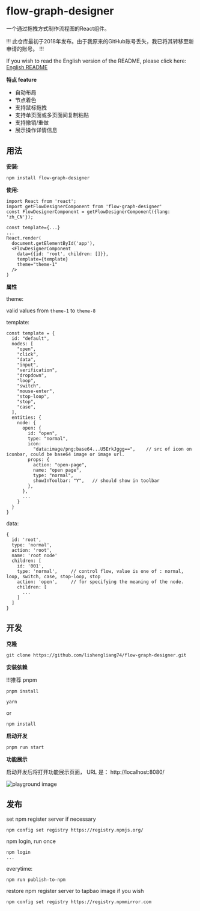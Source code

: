 # flow-graph-designer

一个通过拖拽方式制作流程图的React组件。

!!! 此仓库最初于2018年发布。由于我原来的GitHub账号丢失，我已将其转移至新申请的账号。 !!!

If you wish to read the English version of the README, please click here: [English README](https://github.com/lishengliang74/flow-graph-designer/blob/master/README_en.md)

**特点 feature**

- 自动布局
- 节点着色
- 支持鼠标拖拽
- 支持单页面或多页面间复制粘贴
- 支持撤销/重做
- 展示操作详情信息

## 用法

**安装:**

```
npm install flow-graph-designer
```

**使用:**

```
import React from 'react';
import getFlowDesignerComponent from 'flow-graph-designer'
const FlowDesignerComponent = getFlowDesignerComponent({lang: 'zh_CN'});

const template={...}  
...
React.render(
  document.getElementById('app'),
  <FlowDesignerComponent
    data={{id: 'root', children: []}},
    template={template}
    theme="theme-1"
  />
)
```

**属性**

theme:

valid values from ```theme-1``` to ```theme-8```

template:

```
const template = {
  id: "default",
  nodes: [
    "open",
    "click",
    "data",
    "input",
    "verification",
    "dropdown",
    "loop",
    "switch",
    "mouse-enter",
    "stop-loop",
    "stop",
    "case",
  ],
  entities: {
    node: {
      open: {
        id: "open",
        type: "normal",
        icon:
          "data:image/png;base64...U5ErkJggg==",    // src of icon on iconbar, could be base64 image or image url.
        props: {
          action: "open-page",
          name: "open page",
          type: "normal",
          showInToolbar: "Y",   // should show in toolbar
        },
      },
      ...
    }
  }
}
```

data:

```
{
  id: 'root',
  type: 'normal',
  action: 'root',
  name: 'root node'
  children: [
    id: '001',
    type: 'normal',     // control flow, value is one of : normal, loop, switch, case, stop-loop, stop
    action: 'open',     // for specifying the meaning of the node.
    children: [
      ...
    ]
  ]
}
```
## 开发

**克隆**
```
git clone https://github.com/lishengliang74/flow-graph-designer.git
```

**安装依赖**

!!!推荐 pnpm
```
pnpm install
```

```
yarn
```

or 

```
npm install
```

**启动开发**
```
pnpm run start
```

**功能展示**

启动开发后将打开功能展示页面， URL 是： http://localhost:8080/

![playground image](https://raw.githubusercontent.com/censoft-corp/flow-graph-designer/master/playground.png)

## 发布

set npm register server if necessary
```
npm config set registry https://registry.npmjs.org/
```

npm login, run once
```
npm login
...
```

everytime:
```
npm run publish-to-npm
```

restore npm register server to tapbao image if you wish
```
npm config set registry https://registry.npmmirror.com
```
